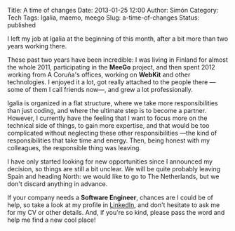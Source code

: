 Title: A time of changes
Date: 2013-01-25 12:00
Author: Simón
Category: Tech
Tags: Igalia, maemo, meego
Slug: a-time-of-changes
Status: published

I left my job at Igalia at the beginning of this month, after
a bit more than two years working there.

These past two years have been incredible: I was living in Finland for
almost the whole 2011, participating in the **MeeGo** project, and then
spent 2012 working from A Coruña's offices, working on **WebKit** and
other technologies. I enjoyed it a lot, got really attached to the
people there —some of them I call friends now—, and grew a lot
professionally.

Igalia is organized in a flat structure, where we take more
responsibilities than just coding, and where the ultimate step is to
become a partner. However, I currently have the feeling that I want to
focus more on the technical side of things, to gain more expertise, and
that would be too complicated without neglecting these other
responsibilities —the kind of responsibilities that take time and
energy. Then, being honest with my colleagues, the responsible thing was
leaving.

I have only started looking for new opportunities since I announced my
decision, so things are still a bit unclear. We will be quite probably
leaving Spain and heading North: we would like to go to The Netherlands,
but we don't discard anything in advance.

If your company needs a **Software Engineer**, chances are I could be of
help, so take a look at my profile in
[LinkedIn](http://es.linkedin.com/in/simonpena/en "Simon Pena at LinkedIn"),
and don't hesitate to ask me for my CV or other details. And, if you're
so kind, please pass the word and help me find a new cool place!
